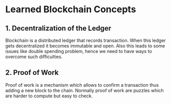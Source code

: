 # Learned Blockchain Concepts

## 1. Decentralization of the Ledger
Blockchain is a distributed ledger that records transaction. When this ledger gets decentralized it becomes immutable and open. Also this leads to some issues like double spending problem, hence we need to have ways to overcome such difficulties.

## 2. Proof of Work
Proof of work is a mechanism which allows to confirm a transaction thus adding a new block to the chain. Normally proof of work are puzzles which are harder to compute but easy to check.
